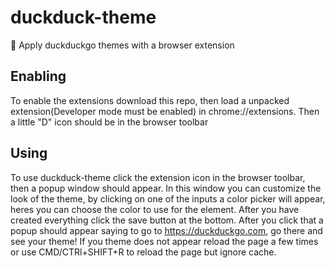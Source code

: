 # duckduck-theme
🦆 Apply duckduckgo themes with a browser extension 

## Enabling
To enable the extensions download this repo, then load a unpacked extension(Developer mode must be enabled) in chrome://extensions.
Then a little "D" icon should be in the browser toolbar

## Using
To use duckduck-theme click the extension icon in the browser toolbar, then a popup window should appear. In this window you can customize the look of the theme, by clicking on one of the inputs a color picker will appear, heres you can choose the color to use for the element. After you have created everything click the save button at the bottom. After you click that a popup should appear saying to go to https://duckduckgo.com, go there and see your theme! If you theme does not appear reload the page a few times or use CMD/CTRl+SHIFT+R to reload the page but ignore cache. 
